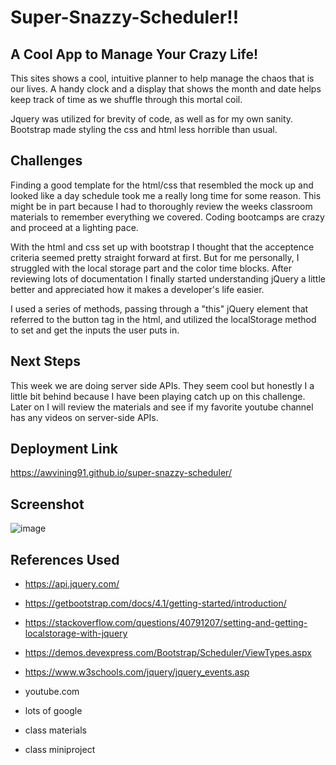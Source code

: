 # Super-Snazzy-Scheduler!!

## A Cool App to Manage Your Crazy Life!

This sites shows a cool, intuitive planner to help manage the chaos that is our lives. A handy clock and a display that shows the month and date helps keep track of time as we shuffle through this mortal coil.

Jquery was utilized for brevity of code, as well as for my own sanity. Bootstrap made styling the css and html less horrible than usual.

## Challenges

Finding a good template for the html/css that resembled the mock up and looked like a day schedule took me a really long time for some reason. This might be in part because I had to thoroughly review the weeks classroom materials to remember everything we covered. Coding bootcamps are crazy and proceed at a lighting pace.

With the html and css set up with bootstrap I thought that the acceptence criteria seemed pretty straight forward at first. But for me personally, I struggled with the local storage part and the color time blocks. After reviewing lots of documentation I finally started understanding jQuery a little better and appreciated how it makes a developer's life easier.

I used a series of methods, passing through a "this" jQuery element that referred to the button tag in the html, and utilized the localStorage method to set and get the inputs the user puts in.

## Next Steps

This week we are doing server side APIs. They seem cool but honestly I a little bit behind because I have been playing catch up on this challenge. Later on I will review the materials and see if my favorite youtube channel has any videos on server-side APIs.


## Deployment Link
https://awvining91.github.io/super-snazzy-scheduler/

## Screenshot

![image](https://user-images.githubusercontent.com/51838530/187803939-834a089d-f6ed-4af8-9aaf-1f665143e0af.png)

## References Used

- https://api.jquery.com/

- https://getbootstrap.com/docs/4.1/getting-started/introduction/

- https://stackoverflow.com/questions/40791207/setting-and-getting-localstorage-with-jquery

- https://demos.devexpress.com/Bootstrap/Scheduler/ViewTypes.aspx

- https://www.w3schools.com/jquery/jquery_events.asp

- youtube.com

- lots of google

- class materials
 
- class miniproject


